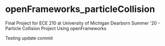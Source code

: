 # openFrameworks_particleCollision
Final Project for ECE 210 at University of Michigan Dearborn Summer '20 - Particle Collision Project Using openFrameworks

Testing update commit
